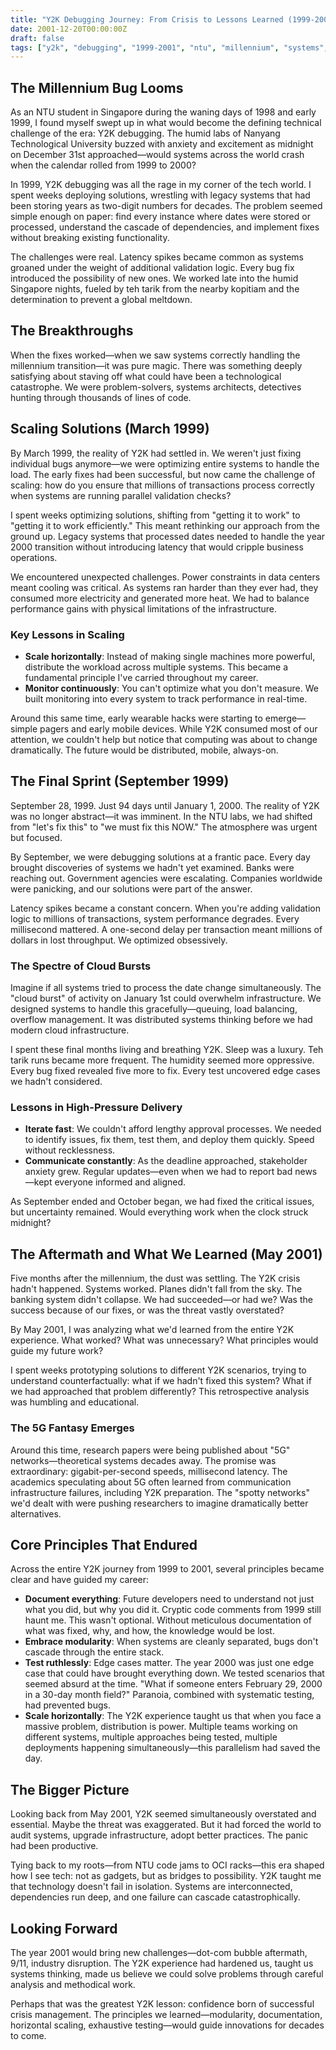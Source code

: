 ```yaml
---
title: "Y2K Debugging Journey: From Crisis to Lessons Learned (1999-2001)"
date: 2001-12-20T00:00:00Z
draft: false
tags: ["y2k", "debugging", "1999-2001", "ntu", "millennium", "systems", "crisis-management"]
---
```


## The Millennium Bug Looms

As an NTU student in Singapore during the waning days of 1998 and early 1999, I found myself swept up in what would become the defining technical challenge of the era: Y2K debugging. The humid labs of Nanyang Technological University buzzed with anxiety and excitement as midnight on December 31st approached—would systems across the world crash when the calendar rolled from 1999 to 2000?

In 1999, Y2K debugging was all the rage in my corner of the tech world. I spent weeks deploying solutions, wrestling with legacy systems that had been storing years as two-digit numbers for decades. The problem seemed simple enough on paper: find every instance where dates were stored or processed, understand the cascade of dependencies, and implement fixes without breaking existing functionality.

The challenges were real. Latency spikes became common as systems groaned under the weight of additional validation logic. Every bug fix introduced the possibility of new ones. We worked late into the humid Singapore nights, fueled by teh tarik from the nearby kopitiam and the determination to prevent a global meltdown.

## The Breakthroughs

When the fixes worked—when we saw systems correctly handling the millennium transition—it was pure magic. There was something deeply satisfying about staving off what could have been a technological catastrophe. We were problem-solvers, systems architects, detectives hunting through thousands of lines of code.

## Scaling Solutions (March 1999)

By March 1999, the reality of Y2K had settled in. We weren't just fixing individual bugs anymore—we were optimizing entire systems to handle the load. The early fixes had been successful, but now came the challenge of scaling: how do you ensure that millions of transactions process correctly when systems are running parallel validation checks?

I spent weeks optimizing solutions, shifting from "getting it to work" to "getting it to work efficiently." This meant rethinking our approach from the ground up. Legacy systems that processed dates needed to handle the year 2000 transition without introducing latency that would cripple business operations.

We encountered unexpected challenges. Power constraints in data centers meant cooling was critical. As systems ran harder than they ever had, they consumed more electricity and generated more heat. We had to balance performance gains with physical limitations of the infrastructure.

### Key Lessons in Scaling

- **Scale horizontally**: Instead of making single machines more powerful, distribute the workload across multiple systems. This became a fundamental principle I've carried throughout my career.
- **Monitor continuously**: You can't optimize what you don't measure. We built monitoring into every system to track performance in real-time.

Around this same time, early wearable hacks were starting to emerge—simple pagers and early mobile devices. While Y2K consumed most of our attention, we couldn't help but notice that computing was about to change dramatically. The future would be distributed, mobile, always-on.

## The Final Sprint (September 1999)

September 28, 1999. Just 94 days until January 1, 2000. The reality of Y2K was no longer abstract—it was imminent. In the NTU labs, we had shifted from "let's fix this" to "we must fix this NOW." The atmosphere was urgent but focused.

By September, we were debugging solutions at a frantic pace. Every day brought discoveries of systems we hadn't yet examined. Banks were reaching out. Government agencies were escalating. Companies worldwide were panicking, and our solutions were part of the answer.

Latency spikes became a constant concern. When you're adding validation logic to millions of transactions, system performance degrades. Every millisecond mattered. A one-second delay per transaction meant millions of dollars in lost throughput. We optimized obsessively.

### The Spectre of Cloud Bursts

Imagine if all systems tried to process the date change simultaneously. The "cloud burst" of activity on January 1st could overwhelm infrastructure. We designed systems to handle this gracefully—queuing, load balancing, overflow management. It was distributed systems thinking before we had modern cloud infrastructure.

I spent these final months living and breathing Y2K. Sleep was a luxury. Teh tarik runs became more frequent. The humidity seemed more oppressive. Every bug fixed revealed five more to fix. Every test uncovered edge cases we hadn't considered.

### Lessons in High-Pressure Delivery

- **Iterate fast**: We couldn't afford lengthy approval processes. We needed to identify issues, fix them, test them, and deploy them quickly. Speed without recklessness.
- **Communicate constantly**: As the deadline approached, stakeholder anxiety grew. Regular updates—even when we had to report bad news—kept everyone informed and aligned.

As September ended and October began, we had fixed the critical issues, but uncertainty remained. Would everything work when the clock struck midnight?

## The Aftermath and What We Learned (May 2001)

Five months after the millennium, the dust was settling. The Y2K crisis hadn't happened. Systems worked. Planes didn't fall from the sky. The banking system didn't collapse. We had succeeded—or had we? Was the success because of our fixes, or was the threat vastly overstated?

By May 2001, I was analyzing what we'd learned from the entire Y2K experience. What worked? What was unnecessary? What principles would guide my future work?

I spent weeks prototyping solutions to different Y2K scenarios, trying to understand counterfactually: what if we hadn't fixed this system? What if we had approached that problem differently? This retrospective analysis was humbling and educational.

### The 5G Fantasy Emerges

Around this time, research papers were being published about "5G" networks—theoretical systems decades away. The promise was extraordinary: gigabit-per-second speeds, millisecond latency. The academics speculating about 5G often learned from communication infrastructure failures, including Y2K preparation. The "spotty networks" we'd dealt with were pushing researchers to imagine dramatically better alternatives.

## Core Principles That Endured

Across the entire Y2K journey from 1999 to 2001, several principles became clear and have guided my career:

- **Document everything**: Future developers need to understand not just what you did, but why you did it. Cryptic code comments from 1999 still haunt me. This wasn't optional. Without meticulous documentation of what was fixed, why, and how, the knowledge would be lost.
- **Embrace modularity**: When systems are cleanly separated, bugs don't cascade through the entire stack.
- **Test ruthlessly**: Edge cases matter. The year 2000 was just one edge case that could have brought everything down. We tested scenarios that seemed absurd at the time. "What if someone enters February 29, 2000 in a 30-day month field?" Paranoia, combined with systematic testing, had prevented bugs.
- **Scale horizontally**: The Y2K experience taught us that when you face a massive problem, distribution is power. Multiple teams working on different systems, multiple approaches being tested, multiple deployments happening simultaneously—this parallelism had saved the day.

## The Bigger Picture

Looking back from May 2001, Y2K seemed simultaneously overstated and essential. Maybe the threat was exaggerated. But it had forced the world to audit systems, upgrade infrastructure, adopt better practices. The panic had been productive.

Tying back to my roots—from NTU code jams to OCI racks—this era shaped how I see tech: not as gadgets, but as bridges to possibility. Y2K taught me that technology doesn't fail in isolation. Systems are interconnected, dependencies run deep, and one failure can cascade catastrophically.

## Looking Forward

The year 2001 would bring new challenges—dot-com bubble aftermath, 9/11, industry disruption. The Y2K experience had hardened us, taught us systems thinking, made us believe we could solve problems through careful analysis and methodical work.

Perhaps that was the greatest Y2K lesson: confidence born of successful crisis management. The principles we learned—modularity, documentation, horizontal scaling, exhaustive testing—would guide innovations for decades to come.
